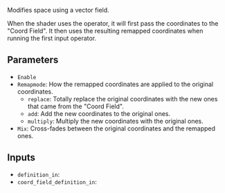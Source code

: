 Modifies space using a vector field.

When the shader uses the operator, it will first pass the coordinates to the "Coord Field". It then uses the resulting remapped coordinates when running the first input operator.

## Parameters

* `Enable`
* `Remapmode`: How the remapped coordinates are applied to the original coordinates.
  * `replace`: Totally replace the original coordinates with the new ones that came from the "Coord Field".
  * `add`: Add the new coordinates to the original ones.
  * `multiply`: Multiply the new coordinates with the original ones.
* `Mix`: Cross-fades between the original coordinates and the remapped ones.

## Inputs

* `definition_in`: 
* `coord_field_definition_in`: 